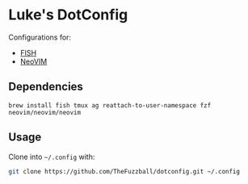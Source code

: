 # Luke's DotConfig

Configurations for:

- [FISH](https://fishshell.com)
- [NeoVIM](https://neovim.io)

## Dependencies

`brew install fish tmux ag reattach-to-user-namespace fzf neovim/neovim/neovim`

## Usage

Clone into `~/.config` with:

```bash
git clone https://github.com/TheFuzzball/dotconfig.git ~/.config
```
